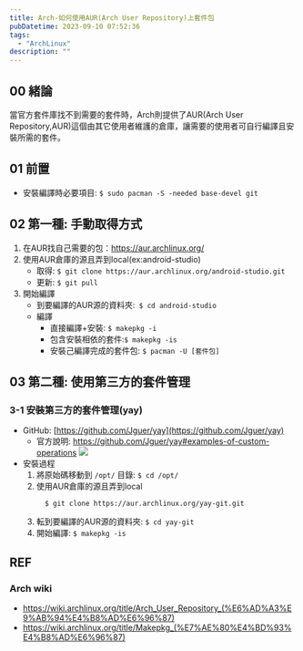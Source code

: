```yaml
---
title: Arch-如何使用AUR(Arch User Repository)上套件包
pubDatetime: 2023-09-10 07:52:36
tags:
  - "ArchLinux"
description: ""
---
```


## 00 緒論

當官方套件庫找不到需要的套件時，Arch則提供了AUR(Arch User Repository,AUR)這個由其它使用者維護的倉庫，讓需要的使用者可自行編譯且安裝所需的套件。

<!--more-->

## 01 前置

- 安裝編譯時必要項目: `$ sudo pacman -S -needed base-devel git`

## 02 第一種: 手動取得方式

1. 在AUR找自己需要的包：https://aur.archlinux.org/
2. 使用AUR倉庫的源且弄到local(ex:android-studio)
   - 取得: `$ git clone https://aur.archlinux.org/android-studio.git`
   - 更新: `$ git pull`
3. 開始編譯
   - 到要編譯的AUR源的資料夾:` $ cd android-studio`
   - 編譯
     - 直接編譯+安裝: `$ makepkg -i`
     - 包含安裝相依的套件:`$ makepkg -is`
     - 安裝己編譯完成的套件包: `$ pacman -U [套件包]`

## 03 第二種: 使用第三方的套件管理

### 3-1 安裝第三方的套件管理(yay)

- GitHub: [https://github.com/Jguer/yay](https://github.com/Jguer/yay)
  - 官方說明: https://github.com/Jguer/yay#examples-of-custom-operations
    ![](https://i.imgur.com/HyTR9NJ.png)
- 安裝過程
  1. 將原始碼移動到 `/opt/` 目錄: `$ cd /opt/`
  2. 使用AUR倉庫的源且弄到local
     ```
       $ git clone https://aur.archlinux.org/yay-git.git
     ```
  3. 転到要編譯的AUR源的資料夾: `$ cd yay-git`
  4. 開始編譯: `$ makepkg -is`

## REF

### Arch wiki

- https://wiki.archlinux.org/title/Arch_User_Repository_(%E6%AD%A3%E9%AB%94%E4%B8%AD%E6%96%87)
- https://wiki.archlinux.org/title/Makepkg_(%E7%AE%80%E4%BD%93%E4%B8%AD%E6%96%87)
